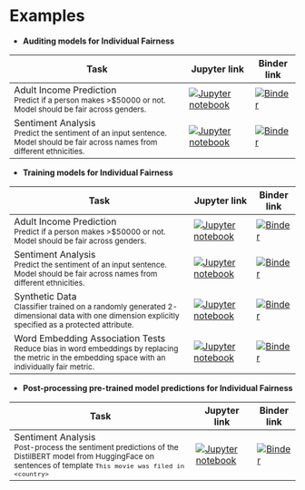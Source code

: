 # Examples

- **Auditing models for Individual Fairness**

| Task      | Jupyter link | Binder link |
| ----------- | ----------- | ----------- |
| Adult Income Prediction <br> <small>Predict if a person makes >$50000 or not. Model should be fair across genders.</small>     |  [![Jupyter notebook](https://img.shields.io/badge/jupyter-notebook-orange?style=flat&logo=Jupyter)](https://github.com/IBM/inFairness/blob/main/examples/adult-income-prediction/adult_income_prediction.ipynb) |  [![Binder](https://mybinder.org/badge_logo.svg)](https://mybinder.org/v2/gh/ibm/infairness/main?labpath=examples%2Fadult-income-prediction%2Fadult_income_prediction.ipynb)     |
| Sentiment Analysis <br> <small>Predict the sentiment of an input sentence. Model should be fair across names from different ethnicities.</small>  | [![Jupyter notebook](https://img.shields.io/badge/jupyter-notebook-orange?style=flat&logo=Jupyter)](https://github.com/IBM/inFairness/blob/main/examples/sentiment-analysis/sentiment_analysis_demo.ipynb) |  [![Binder](https://mybinder.org/badge_logo.svg)](https://mybinder.org/v2/gh/ibm/infairness/main?labpath=examples%2Fsentiment-analysis%2Fsentiment_analysis_demo.ipynb)    |


- **Training models for Individual Fairness**

| Task      | Jupyter link | Binder link |
| ----------- | ----------- | ----------- |
| Adult Income Prediction  <br> <small>Predict if a person makes >$50000 or not. Model should be fair across genders.</small>   |  [![Jupyter notebook](https://img.shields.io/badge/jupyter-notebook-orange?style=flat&logo=Jupyter)](https://github.com/IBM/inFairness/blob/main/examples/adult-income-prediction/adult_income_prediction.ipynb) |  [![Binder](https://mybinder.org/badge_logo.svg)](https://mybinder.org/v2/gh/ibm/infairness/main?labpath=examples%2Fadult-income-prediction%2Fadult_income_prediction.ipynb)     |
| Sentiment Analysis  <br> <small>Predict the sentiment of an input sentence. Model should be fair across names from different ethnicities.</small> | [![Jupyter notebook](https://img.shields.io/badge/jupyter-notebook-orange?style=flat&logo=Jupyter)](https://github.com/IBM/inFairness/blob/main/examples/sentiment-analysis/sentiment_analysis_demo.ipynb) |  [![Binder](https://mybinder.org/badge_logo.svg)](https://mybinder.org/v2/gh/ibm/infairness/main?labpath=examples%2Fsentiment-analysis%2Fsentiment_analysis_demo.ipynb)    |
| Synthetic Data <br> <small> Classifier trained on a randomly generated 2-dimensional data with one dimension explicitly specified as a protected attribute.</small>   | [![Jupyter notebook](https://img.shields.io/badge/jupyter-notebook-orange?style=flat&logo=Jupyter)](https://github.com/IBM/inFairness/blob/main/examples/synthetic-data/synthetic_data_demo.ipynb) |  [![Binder](https://mybinder.org/badge_logo.svg)](https://mybinder.org/v2/gh/ibm/infairness/main?labpath=examples%2Fsynthetic-data%2Fsynthetic_data_demo.ipynb)    |
| Word Embedding Association Tests <br> <small> Reduce bias in word embeddings by replacing the metric in the embedding space with an individually fair metric. </small> | [![Jupyter notebook](https://img.shields.io/badge/jupyter-notebook-orange?style=flat&logo=Jupyter)](https://github.com/IBM/inFairness/blob/main/examples/word-embedding-association-test/weat-explore.ipynb)  |  [![Binder](https://mybinder.org/badge_logo.svg)](https://mybinder.org/v2/gh/ibm/infairness/main?labpath=examples%2Fword-embedding-association-test%2Fweat-explore.ipynb)      |


- **Post-processing pre-trained model predictions for Individual Fairness**

| Task      | Jupyter link | Binder link |
| ----------- | ----------- | ----------- |
| Sentiment Analysis <br> <small>Post-process the sentiment predictions of the DistilBERT model from HuggingFace on sentences of template `This movie was filed in <country>` </small>     | [![Jupyter notebook](https://img.shields.io/badge/jupyter-notebook-orange?style=flat&logo=Jupyter)](https://github.com/IBM/inFairness/blob/main/examples/postprocess-sentiment-analysis/postprocess.ipynb) | [![Binder](https://mybinder.org/badge_logo.svg)](https://mybinder.org/v2/gh/ibm/infairness/main?labpath=examples%2Fpostprocess-sentiment-analysis%2Fpostprocess.ipynb)       |
